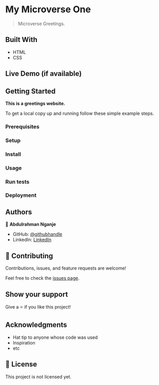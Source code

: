 # My Microverse One

> Microverse Greetings.


## Built With

- HTML
- CSS


## Live Demo (if available)



## Getting Started

**This is a greetings website.**



To get a local copy up and running follow these simple example steps.

### Prerequisites

### Setup

### Install

### Usage

### Run tests

### Deployment



## Authors

👤 **Abdulrahman Nganje**

- GitHub: [@githubhandle](https://github.com/asnganje)
- LinkedIn: [LinkedIn](https://www.linkedin.com/in/abdulrahman-nganje-a6436935/)



## 🤝 Contributing

Contributions, issues, and feature requests are welcome!

Feel free to check the [issues page](../../issues/).

## Show your support

Give a ⭐️ if you like this project!

## Acknowledgments

- Hat tip to anyone whose code was used
- Inspiration
- etc

## 📝 License

This project is not licensed yet.